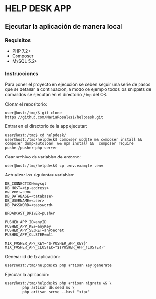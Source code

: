 # HELP DESK APP

## Ejecutar la aplicación de manera local

### Requisitos

* PHP 7.2+
* Composer
* MySQL 5.2+

### Instrucciones

Para poner el proyecto en ejecución se deben seguir una serie de pasos que se detallan a continuación, a modo de ejemplo todos los snippets de comandos se ejecutan en el directorio `/tmp` del OS.

Clonar el repositorio:
```console
user@host:/tmp/$ git clone https://github.com/MariaRosales1/helpdesk.git
```

Entrar en el directorio de la app ejecutar:
```console 
user@host:/tmp$ cd helpdesk/
user@host:/tmp/helpdesk$ composer update && composer install && composer dump-autoload  && npm install &&  composer require pusher/pusher-php-server
```
Cear archivo de variables de entorno:
```console
user@host:/tmp/helpdesk$ cp .env.example .env
```
Actualizar los siguientes variables:
```console
DB_CONNECTION=mysql
DB_HOST=<ip-address>
DB_PORT=3306
DB_DATABASE=<database>
DB_USERNAME=<user>
DB_PASSWORD=<password>

BROADCAST_DRIVER=pusher

PUSHER_APP_ID=anyID
PUSHER_APP_KEY=anyKey
PUSHER_APP_SECRET=anySecret
PUSHER_APP_CLUSTER=mt1

MIX_PUSHER_APP_KEY="${PUSHER_APP_KEY}"
MIX_PUSHER_APP_CLUSTER="${PUSHER_APP_CLUSTER}"
```

Generar id de la aplicación:
```console
user@host:/tmp/helpdesk$ php artisan key:generate
```

Ejecutar la aplicación:
```console
user@host:/tmp/helpdesk$ php artisan migrate && \
        php artisan db:seed && \
        php artisan serve --host "<ip>"
```
